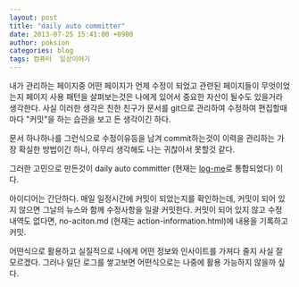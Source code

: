 ```yaml
---
layout: post
title: "daily auto committer"
date: 2013-07-25 15:41:00 +0900
author: poksion
categories: blog
tags: 컴퓨터  일상이야기
---
```


내가 관리하는 페이지중 어떤 페이지가 언제 수정이 되었고 관련된 페이지들이 무엇이었는지 페이지 사용 패턴을 살펴보는것은 나에게 있어서 중요한 자산이 될수도 있을거라 생각한다. 사실 이러한 생각은 친한 친구가 문서를 git으로 관리하여 수정하여 편집할때마다 "커밋"을 하는 습관을 보고 든 생각이긴 하다.

문서 하나하나를 그런식으로 수정이유등을 남겨 commit하는것이 이력을 관리하는 가장 확실한 방법이긴 하나, 아무리 생각해도 나는 귀찮아서 못할것 같다.

그러한 고민으로 만든것이 daily auto committer (현재는 [log-me](https://github.com/poksion/log-me)로 통합되었다) 이다.

아이디어는 간단하다. 매일 일정시간에 커밋이 되었는지를 확인하는데, 커밋이 되어 있지 않으면 그날의 뉴스와 함께 수정사항을 일괄 커밋한다. 커밋이 되어 있지 않고 수정 내역도 없다면, no-aciton.md (현재는 action-information.html)에 내용을 기록하고 커밋.

어떤식으로 활용하고 실질적으로 나에게 어떤 정보와 인사이트를 가져다 줄지 사실 잘 모르겠다. 그러나 일단 로그를 쌓고보면 어떤식으로는 나중에 활용 가능하지 않을까 싶다.

